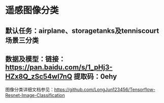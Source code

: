 # 遥感图像分类
## 默认任务：airplane、storagetanks及tenniscourt场景三分类
## 数据及模型：链接：https://pan.baidu.com/s/1_pHj3-HZx8Q_zSc54wl7nQ 提取码：0ehy
图像分类详细文档参见：https://github.com/LongJun123456/Tensorflow-Resnet-Image-Classification
